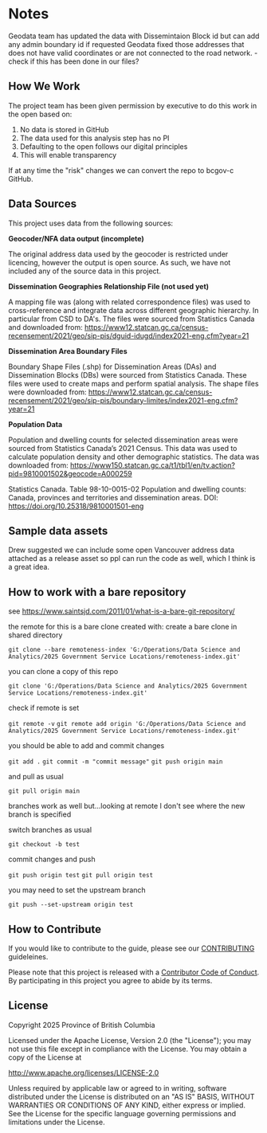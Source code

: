# Notes

Geodata team has updated the data with Dissemintaion Block id but can add any admin boundary id if requested 
Geodata fixed those addresses that does not have valid coordinates or are not connected to the road network. - check if this has been done in our files?  

## How We Work

The project team has been given permission by executive to do this work in the open based on:

1. No data is stored in GitHub
2. The data used for this analysis step has no PI
3. Defaulting to the open follows our digital principles
4. This will enable transparency

If at any time the "risk" changes we can convert the repo to bcgov-c GitHub.

## Data Sources

This project uses data from the following sources:

**Geocoder/NFA data output (incomplete)** 

The original address data used by the geocoder is restricted under licencing, however the output is open source. As such, we have not included any of the source data in this project.  

**Dissemination Geographies Relationship File (not used yet)**

A mapping file was (along with related correspondence files) was used to cross-reference and integrate data across different geographic hierarchy. In particular from CSD to DA's. The files were sourced from Statistics Canada and downloaded from: https://www12.statcan.gc.ca/census-recensement/2021/geo/sip-pis/dguid-idugd/index2021-eng.cfm?year=21

**Dissemination Area Boundary Files**

Boundary Shape Files (.shp) for Dissemination Areas (DAs) and Dissemination Blocks (DBs) were sourced from Statistics Canada.  These files were used to create maps and perform spatial analysis.  The shape files were downloaded from: https://www12.statcan.gc.ca/census-recensement/2021/geo/sip-pis/boundary-limites/index2021-eng.cfm?year=21

**Population Data**

Population and dwelling counts for selected dissemination areas were sourced from Statistics Canada’s 2021 Census.  This data was used to calculate population density and other demographic statistics.  The data was downloaded from: https://www150.statcan.gc.ca/t1/tbl1/en/tv.action?pid=9810001502&geocode=A000259 

Statistics Canada. Table 98-10-0015-02  Population and dwelling counts: Canada, provinces and territories and dissemination areas. DOI: https://doi.org/10.25318/9810001501-eng

## Sample data assets

Drew suggested we can include some open Vancouver address data attached as a release asset so ppl can run the code as well, which I think is a great idea. 

## How to work with a bare repository

see https://www.saintsjd.com/2011/01/what-is-a-bare-git-repository/

the remote for this is a bare clone created with:
create a bare clone in shared directory

`git clone --bare remoteness-index 'G:/Operations/Data Science and Analytics/2025 Government Service Locations/remoteness-index.git'`

you can clone a copy of this repo

`git clone 'G:/Operations/Data Science and Analytics/2025 Government Service Locations/remoteness-index.git'`

check if remote is set

`git remote -v`
`git remote add origin 'G:/Operations/Data Science and Analytics/2025 Government Service Locations/remoteness-index.git'`

you should be able to add and commit changes

`git add .`
`git commit -m "commit message"`
`git push origin main`

and pull as usual

`git pull origin main`

branches work as well but...looking at remote I don't see where the new branch is specified

switch branches as usual

`git checkout -b test`

commit changes and push 

`git push origin test`
`git pull origin test`

you may need to set the upstream branch

`git push --set-upstream origin test`

## How to Contribute

If you would like to contribute to the guide, please see our [CONTRIBUTING](CONTRIBUTING.md) guideleines.

Please note that this project is released with a [Contributor Code of Conduct](CODE_OF_CONDUCT.md). By participating in this project you agree to abide by its terms.

## License

Copyright 2025 Province of British Columbia

Licensed under the Apache License, Version 2.0 (the "License");
you may not use this file except in compliance with the License.
You may obtain a copy of the License at

   http://www.apache.org/licenses/LICENSE-2.0

Unless required by applicable law or agreed to in writing, software
distributed under the License is distributed on an "AS IS" BASIS,
WITHOUT WARRANTIES OR CONDITIONS OF ANY KIND, either express or implied.
See the License for the specific language governing permissions and
limitations under the License.